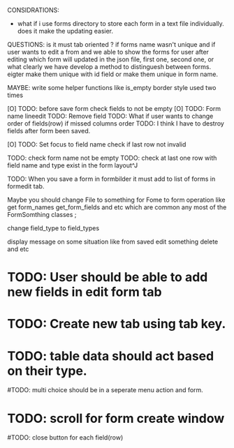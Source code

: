 CONSIDRATIONS:
- what if i use forms directory to store each form in a text file individually.
does it make the updating easier.


QUESTIONS:
is it must tab oriented ?
if forms name wasn't unique and if user wants to edit a from 
and we able to show the forms for user after editing which form
will updated in the json file, first one, second one, or what
clearly we have develop a method to distinguesh between forms. eigter make
them unique with id field or make them unique in form name.

MAYBE: 
write some helper functions like is_empty
border style used two times 

[O] TODO: before save form check fields to not be empty
[O] TODO: Form name lineedit
TODO: Remove field
TODO: What if user wants to change order of fields(row) if missed columns order
TODO: I think I have to destroy fields after form been saved.

[O] TODO: Set focus to field name
check if last row not invalid

TODO: check form name not be empty
TODO: check at last one row with field name and type exist in the form layout^J

TODO: When you save a form in formbilder it must add to list of forms in formedit tab.

Maybe you should change File to something for Fome to form operation like get
form_names get_form_fields and etc which are common any most of the
FormSomthing classes ;

change field_type to field_types

display message on some situation like from saved edit something delete and etc

# TODO: User should be able to add new fields in edit form tab
# TODO: Create new tab using tab key.
# TODO: table data should act based on their type.

#TODO: multi choice should be in a seperate menu action and form.
# TODO: scroll for form create window
#TODO: close button for each field(row)
